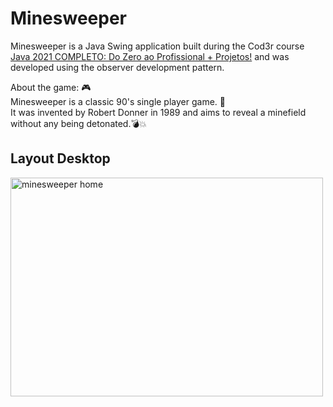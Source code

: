 # Minesweeper

Minesweeper is a Java Swing application built during the Cod3r course [Java 2021 COMPLETO: Do Zero ao Profissional + Projetos!](https://www.udemy.com/course/fundamentos-de-programacao-com-java/) and was developed using the observer development pattern.

About the game: :video_game:<br> 
Minesweeper is a classic 90's single player game. :bust_in_silhouette:<br>
It was invented by Robert Donner in 1989 and aims to reveal a minefield without any being detonated.:bomb::boom:

## Layout Desktop
<div align="left">
    <img src="https://i.ibb.co/QmvgNR5/campo-minado.png" style=" width:500px ; height:350px "alt="minesweeper home" />
</div>
